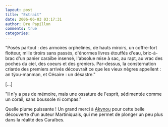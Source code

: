 ```yaml
---
layout: post
title: "Extrait"
date: 2006-06-03 03:17:31
author: Dre Papillon
comments: true
categories: 
---
```



"Posés partout : des armoires orphelines, de hauts miroirs, un coffre-fort flotteur, mille tiroirs sans passés, d'énormes livres étouffés d'eau, bric-à-brac d'un panier caraïbe insensé, l'absolue mise à sac, au rapt, au vrac des poches du ciel, des coeurs et des greniers.  Par-dessus, la consternation criarde des premiers arrivés découvrait ce que les vieux nègres appellent : an tÿou-manman, et Césaire : un désastre."

[...]

"Il n'y a pas de mémoire, mais une ossature de l'esprit, sédimentée comme un corail, sans boussole ni compas."

Quelle plume puissante !  Un grand merci à [Akynou](http://akiyo1fr.free.fr/racontars/index.php) pour cette belle découverte d'un auteur Martiniquais, qui me permet de plonger un peu plus dans la réalité des Caraïbes.